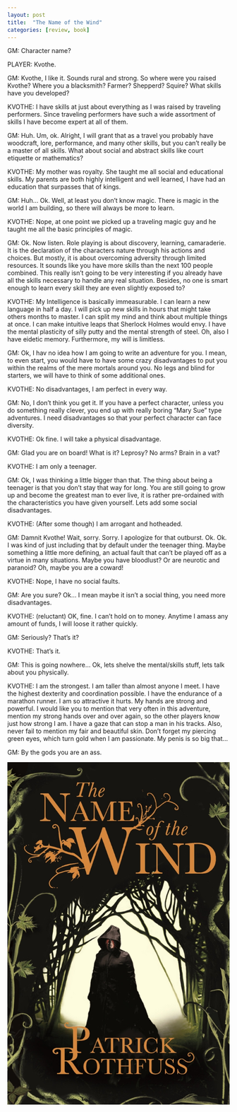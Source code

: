 ```yaml
---
layout: post
title:  "The Name of the Wind"
categories: [review, book]
---
```


GM: Character name?

PLAYER: Kvothe.

GM: Kvothe, I like it. Sounds rural and strong. So where were you raised Kvothe? Where you a blacksmith? Farmer? Shepperd? Squire? What skills have you developed?

KVOTHE: I have skills at just about everything as I was raised by traveling performers. Since traveling performers have such a wide assortment of skills I have become expert at all of them.

GM: Huh. Um, ok. Alright, I will grant that as a travel you probably have woodcraft, lore, performance, and many other skills, but you can’t really be a master of all skills. What about social and abstract skills like court etiquette or mathematics?

KVOTHE: My mother was royalty. She taught me all social and educational skills. My parents are both highly intelligent and well learned, I have had an education that surpasses that of kings.

GM: Huh… Ok. Well, at least you don’t know magic. There is magic in the world I am building, so there will always be more to learn.

KVOTHE: Nope, at one point we picked up a traveling magic guy and he taught me all the basic principles of magic.

GM: Ok. Now listen. Role playing is about discovery, learning, camaraderie. It is the declaration of the characters nature through his actions and choices. But mostly, it is about overcoming adversity through limited resources. It sounds like you have more skills than the next 100 people combined. This really isn’t going to be very interesting if you already have all the skills necessary to handle any real situation. Besides, no one is smart enough to learn every skill they are even slightly exposed to?

KVOTHE: My Intelligence is basically immeasurable. I can learn a new language in half a day. I will pick up new skills in hours that might take others months to master. I can split my mind and think about multiple things at once. I can make intuitive leaps that Sherlock Holmes would envy. I have the mental plasticity of silly putty and the mental strength of steel. Oh, also I have eidetic memory. Furthermore, my will is limitless.

GM: Ok, I hav no idea how I am going to write an adventure for you. I mean, to even start, you would have to have some crazy disadvantages to put you within the realms of the mere mortals around you. No legs and blind for starters, we will have to think of some additional ones.

KVOTHE: No disadvantages, I am perfect in every way.

GM: No, I don’t think you get it. If you have a perfect character, unless you do something really clever, you end up with really boring “Mary Sue” type adventures. I need disadvantages so that your perfect character can face diversity.

KVOTHE: Ok fine. I will take a physical disadvantage.

GM: Glad you are on board! What is it? Leprosy? No arms? Brain in a vat? 

KVOTHE: I am only a teenager.

GM: Ok, I was thinking a little bigger than that. The thing about being a teenager is that you don’t stay that way for long. You are still going to grow up and become the greatest man to ever live, it is rather pre-ordained with the characteristics you have given yourself. Lets add some social disadvantages.

KVOTHE: (After some though) I am arrogant and hotheaded.

GM: Damnit Kvothe! Wait, sorry. Sorry. I apologize for that outburst. Ok. Ok. I was kind of just including that by default under the teenager thing. Maybe something a little more defining, an actual fault that can’t be played off as a virtue in many situations. Maybe you have bloodlust? Or are neurotic and paranoid? Oh, maybe you are a coward!

KVOTHE: Nope, I have no social faults.

GM: Are you sure? Ok… I mean maybe it isn’t a social thing, you need more disadvantages.

KVOTHE: (reluctant) OK, fine. I can’t hold on to money. Anytime I amass any amount of funds, I will loose it rather quickly.

GM: Seriously? That’s it?

KVOTHE: That’s it.

GM: This is going nowhere… Ok, lets shelve the mental/skills stuff, lets talk about you physically.

KVOTHE: I am the strongest. I am taller than almost anyone I meet. I have the highest dexterity and coordination possible. I have the endurance of a marathon runner. I am so attractive it hurts. My hands are strong and powerful. I would like you to mention that very often in this adventure, mention my strong hands over and over again, so the other players know just how strong I am. I have a gaze that can stop a man in his tracks. Also, never fail to mention my fair and beautiful skin. Don’t forget my piercing green eyes, which turn gold when I am passionate. My penis is so big that…

GM: By the gods you are an ass.

<div class="videos">
<div class="video">
<img src="/assets/the-name-of-the-wind.jpg"/>
</div>
</div>
